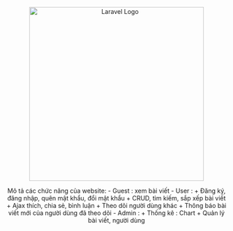 <p align="center"><a href="https://laravel.com" target="_blank"><img src="https://raw.githubusercontent.com/laravel/art/master/logo-lockup/5%20SVG/2%20CMYK/1%20Full%20Color/laravel-logolockup-cmyk-red.svg" width="400" alt="Laravel Logo"></a></p>

<p align="center">
Mô tả các chức năng của website:
    - Guest : xem bài viết
    - User : 
        + Đăng ký, đăng nhập, quên mật khẩu, đổi mật khẩu
        + CRUD, tìm kiếm, sắp xếp bài viết
        + Ajax thích, chia sẻ, bình luận
        + Theo dõi người dùng khác
        + Thông báo bài viết mới của người dùng đã theo dõi 
    - Admin : 
        + Thống kê : Chart
        + Quản lý bài viết, người dùng
</p>

